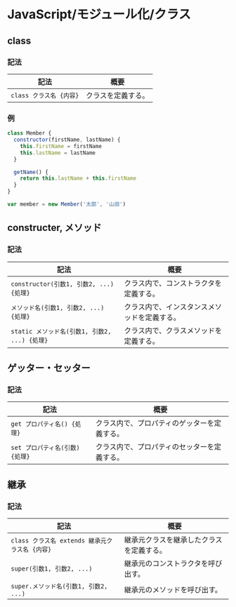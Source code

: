 # JavaScript/モジュール化/クラス

## class

### 記法

| 記法                    | 概要               |
| ----------------------- | ------------------ |
| `class クラス名 {内容}` | クラスを定義する。 |

### 例

```js
class Member {
  constructor(firstName, lastName) {
    this.firstName = firstName
    this.lastName = lastName
  }

  getName() {
    return this.lastName + this.firstName
  }
}

var member = new Member('太郎', '山田')
```

## constructer, メソッド

### 記法

| 記法                                          | 概要                                         |
| --------------------------------------------- | -------------------------------------------- |
| `constructor(引数1, 引数2, ...) {処理}`       | クラス内で、コンストラクタを定義する。       |
| `メソッド名(引数1, 引数2, ...) {処理}`        | クラス内で、インスタンスメソッドを定義する。 |
| `static メソッド名(引数1, 引数2, ...) {処理}` | クラス内で、クラスメソッドを定義する。       |

## ゲッター・セッター

### 記法

| 記法                            | 概要                                         |
| ------------------------------- | -------------------------------------------- |
| `get プロパティ名() {処理}`     | クラス内で、プロパティのゲッターを定義する。 |
| `set プロパティ名(引数) {処理}` | クラス内で、プロパティのセッターを定義する。 |

## 継承

### 記法

| 記法                                           | 概要                                     |
| ---------------------------------------------- | ---------------------------------------- |
| `class クラス名 extends 継承元クラス名 {内容}` | 継承元クラスを継承したクラスを定義する。 |
| `super(引数1, 引数2, ...)`                     | 継承元のコンストラクタを呼び出す。       |
| `super.メソッド名(引数1, 引数2, ...)`          | 継承元のメソッドを呼び出す。             |
